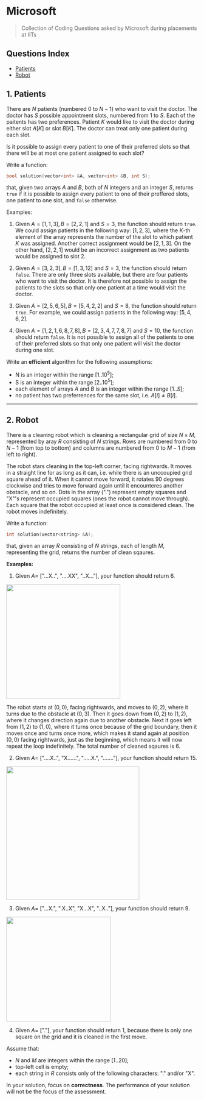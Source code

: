 # Microsoft
> Collection of Coding Questions asked by Microsoft during placements at IITs

## Questions Index

* [Patients](#1-patients)
* [Robot](#2-robot)

## 1. Patients

There are $N$ patients (numbered $0$ to $N - 1$) who want to visit the doctor. The doctor has $S$ possible appointment slots, numbered from $1$ to $S$. Each of the paitents has two preferences. Patient $K$ would like to visit the doctor during either slot $A[K]$ or slot $B[K]$. The doctor can treat only one patient during each slot.

Is it possible to assign every patient to one of their preferred slots so that there will be at most one patient assigned to each slot?

Write a function: 

```cpp
bool solution(vector<int> &A, vector<int> &B, int S);
```
  
that, given two arrays $A$ and $B$, both of $N$ integers and an integer $S$, returns `true` if it is possible to assign every patient to one of their preffered slots, one patient to one slot, and `false` otherwise.

Examples:

1. Given $A = [1, 1, 3], B = [2, 2, 1]$ and $S = 3$, the function should return `true`. We could assign patients in the following way: $[1, 2, 3]$, where the $K$-th element of the array represents the number of the slot to which patient $K$ was assigned. Another correct assignment would be $[2, 1, 3]$. On the other hand, $[2, 2, 1]$ would be an incorrect assignment as two patients would be assigned to slot $2$.

2. Given $A = [3, 2, 3], B = [1, 3, 1 2]$ and $S = 3$, the function should return `false`. There are only three slots available, but there are four patients who want to visit the doctor. It is therefore not possible to assign the patients to the slots so that only one patient at a time would visit the doctor.

3. Given  $A = [2, 5, 6, 5], B = [5, 4, 2, 2]$ and $S = 8$, the function should return `true`. For example, we could assign patients in the following way: $[5, 4, 6, 2]$.

4. Given $A = [1, 2, 1, 6, 8, 7, 8], B = [2, 3, 4, 7, 7, 8, 7]$ and $S = 10$, the function should return `false`. It is not possible to assign all of the patients to one of their preferred slots so that only one patient will visit the doctor during one slot.

Write an **efficient** algorithm for the following assumptions:

* N is an integer within the range $[1..10^5]$;
* S is an integer within the range $[2..10^5]$;
* each element of arrays $A$ and $B$ is an integer within the range $[1..S]$;
* no patient has two preferrences for the same slot, i.e. $A[i] \neq B[i]$.

---
## 2. Robot

There is a cleaning robot which is cleaning a rectangular grid of size $N \times M$, represented by aray $R$ consisting of $N$ strings. Rows are numbered from $0$ to $N - 1$ (from top to bottom) and columns are numbered from $0$ to $M - 1$ (from left to right).

The robot stars cleaning in the top-left corner, facing rightwards. It moves in a straight line for as long as it can, i.e. while there is an unccoupied grid square ahead of it. When it cannot move forward, it rotates $90$ degrees clockwise and tries to move forward again until it encounteres another obstacle, and so on. Dots in the array (".") represent empty squares and "X"'s represent occupied squares (ones the robot cannot move through). Each square that the robot occupied at least once is considered clean. The robot moves indefinitely. 

Write a function:

```cpp
int solution(vector<string> &A);
```
that, given an array $R$ consisting of $N$ strings, each of length $M$, representing the grid, returns the number of clean sqaures.

**Examples:**

1. Given $A =$ ["...X..", "....XX", "..X..."], your function should return $6$.

<img src="https://github.com/mrsac7/placement-resources/blob/main/Microsoft/g1.png" width="300">

The robot starts at $(0, 0)$, facing rightwards, and moves to $(0, 2)$, where it turns due to the obstacle at $(0, 3)$. Then it goes down from $(0, 2)$ to $(1, 2)$, where it changes direction again due to another obstacle. Next it goes left from $(1, 2)$ to $(1, 0)$, where it turns once because of the grid boundary, then it moves once and turns once more, which makes it stand again at position $(0, 0)$ facing rightwards, just as the beginning, which means it will now repeat the loop indefinitely. The total number of cleaned sqaures is $6$.

2. Given $A =$ ["....X..", "X......", ".....X.", "......."], your function should return $15$.

<img src="https://github.com/mrsac7/placement-resources/blob/main/Microsoft/g2.png" width="350">

3. Given $A =$ ["...X.", ".X..X", "X...X", "..X.."], your function should return $9$.

<img src="https://github.com/mrsac7/placement-resources/blob/main/Microsoft/g3.png" width="275">

4. Given $A =$ ["."], your function should return $1$, because there is only one square on the grid and it is cleaned in the first move.

Assume that:

* $N$ and $M$ are integers within the range $[1..20]$;
* top-left cell is empty;
* each string in $R$ consists only of the following characters: "." and/or "X".

In your solution, focus on **correctness**. The performance of your solution will not be the focus of the assessment.


